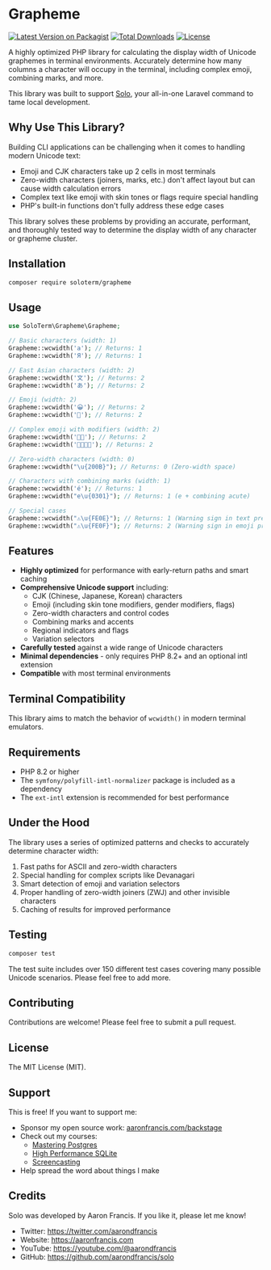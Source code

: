 # Grapheme

[![Latest Version on Packagist](https://img.shields.io/packagist/v/soloterm/grapheme)](https://packagist.org/packages/soloterm/grapheme)
[![Total Downloads](https://img.shields.io/packagist/dt/soloterm/grapheme)](https://packagist.org/packages/soloterm/grapheme)
[![License](https://img.shields.io/packagist/l/soloterm/grapheme)](https://packagist.org/packages/soloterm/grapheme)

A highly optimized PHP library for calculating the display width of Unicode graphemes in terminal environments.
Accurately determine how many columns a character will occupy in the terminal, including complex emoji, combining marks,
and more.

This library was built to support [Solo](https://github.com/soloterm/solo), your all-in-one Laravel command to tame local development.

## Why Use This Library?

Building CLI applications can be challenging when it comes to handling modern Unicode text:

- Emoji and CJK characters take up 2 cells in most terminals
- Zero-width characters (joiners, marks, etc.) don't affect layout but can cause width calculation errors
- Complex text like emoji with skin tones or flags require special handling
- PHP's built-in functions don't fully address these edge cases

This library solves these problems by providing an accurate, performant, and thoroughly tested way to determine the
display width of any character or grapheme cluster.

## Installation

```bash
composer require soloterm/grapheme
```

## Usage

```php
use SoloTerm\Grapheme\Grapheme;

// Basic characters (width: 1)
Grapheme::wcwidth('a'); // Returns: 1
Grapheme::wcwidth('Я'); // Returns: 1

// East Asian characters (width: 2)
Grapheme::wcwidth('文'); // Returns: 2
Grapheme::wcwidth('あ'); // Returns: 2

// Emoji (width: 2)
Grapheme::wcwidth('😀'); // Returns: 2
Grapheme::wcwidth('🚀'); // Returns: 2

// Complex emoji with modifiers (width: 2)
Grapheme::wcwidth('👍🏻'); // Returns: 2
Grapheme::wcwidth('👨‍👩‍👧‍👦'); // Returns: 2

// Zero-width characters (width: 0)
Grapheme::wcwidth("\u{200B}"); // Returns: 0 (Zero-width space)

// Characters with combining marks (width: 1)
Grapheme::wcwidth('é'); // Returns: 1
Grapheme::wcwidth("e\u{0301}"); // Returns: 1 (e + combining acute)

// Special cases
Grapheme::wcwidth("⚠\u{FE0E}"); // Returns: 1 (Warning sign in text presentation)
Grapheme::wcwidth("⚠\u{FE0F}"); // Returns: 2 (Warning sign in emoji presentation)
```

## Features

- **Highly optimized** for performance with early-return paths and smart caching
- **Comprehensive Unicode support** including:
    - CJK (Chinese, Japanese, Korean) characters
    - Emoji (including skin tone modifiers, gender modifiers, flags)
    - Zero-width characters and control codes
    - Combining marks and accents
    - Regional indicators and flags
    - Variation selectors
- **Carefully tested** against a wide range of Unicode characters
- **Minimal dependencies** - only requires PHP 8.2+ and an optional intl extension
- **Compatible** with most terminal environments

## Terminal Compatibility

This library aims to match the behavior of `wcwidth()` in modern terminal emulators.

## Requirements

- PHP 8.2 or higher
- The `symfony/polyfill-intl-normalizer` package is included as a dependency
- The `ext-intl` extension is recommended for best performance

## Under the Hood

The library uses a series of optimized patterns and checks to accurately determine character width:

1. Fast paths for ASCII and zero-width characters
2. Special handling for complex scripts like Devanagari
3. Smart detection of emoji and variation selectors
4. Proper handling of zero-width joiners (ZWJ) and other invisible characters
5. Caching of results for improved performance

## Testing

```bash
composer test
```

The test suite includes over 150 different test cases covering many possible Unicode scenarios. Please feel free to add
more.

## Contributing

Contributions are welcome! Please feel free to submit a pull request.

## License

The MIT License (MIT).

## Support

This is free! If you want to support me:

- Sponsor my open source work: [aaronfrancis.com/backstage](https://aaronfrancis.com/backstage)
- Check out my courses:
    - [Mastering Postgres](https://masteringpostgres.com)
    - [High Performance SQLite](https://highperformancesqlite.com)
    - [Screencasting](https://screencasting.com)
- Help spread the word about things I make

## Credits

Solo was developed by Aaron Francis. If you like it, please let me know!

- Twitter: https://twitter.com/aarondfrancis
- Website: https://aaronfrancis.com
- YouTube: https://youtube.com/@aarondfrancis
- GitHub: https://github.com/aarondfrancis/solo
